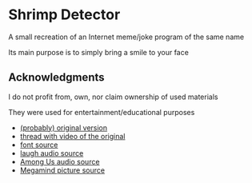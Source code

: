 # Shrimp Detector

A small recreation of an Internet meme/joke program of the same name

Its main purpose is to simply bring a smile to your face

## Acknowledgments

I do not profit from, own, nor claim ownership of used materials

They were used for entertainment/educational purposes

- [(probably) original version](https://baph-tan.itch.io/shrimp-detector)
- [thread with video of the original](https://www.reddit.com/r/doodoofard/comments/1ggr1gg/shrimp_detector/)
- [font source](https://font.download/font/georgia-2)
- [laugh audio source](https://www.youtube.com/watch?v=L8XbI9aJOXk)
- [Among Us audio source](https://www.youtube.com/watch?v=hKxh-wF26fI)
- [Megamind picture source](https://imgflip.com/memegenerator/371619279/Megamind-no-bitches)